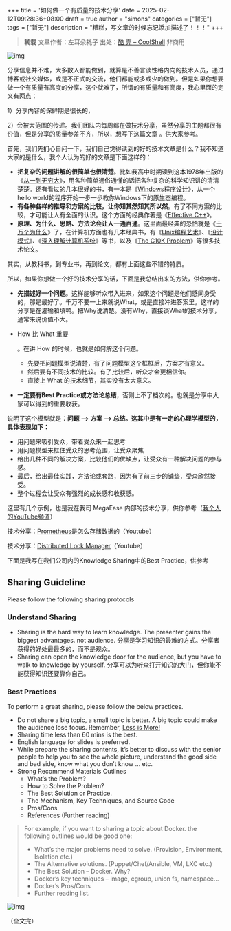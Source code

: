 +++
title = '如何做一个有质量的技术分享'
date = 2025-02-12T09:28:36+08:00
draft = true
author = "simons"
categories = ["暂无"]
tags = ["暂无"]
description = "糟糕，写文章的时候忘记添加描述了！！！"
+++

> **转载**
> 文章作者：左耳朵耗子
> 出处：[酷 壳 – CoolShell](https://coolshell.cn/)
> 非商用

![img](https://coolshell.org/wp-content/uploads/2021/07/knowledge_sharing-300x169.jpeg)

分享信息并不难，大多数人都能做到，就算是不善言谈性格内向的技术人员，通过博客或社交媒体，或是不正式的交流，他们都能或多或少的做到。但是如果你想要做一个有质量有高度的分享，这个就难了，所谓的有质量和有高度，我心里面的定义有两点：

1）分享内容的保鲜期是很长的，

2）会被大范围的传递。我们团队内每周都在做技术分享，虽然分享的主题都很有价值，但是分享的质量参差不齐，所以，想写下这篇文章 。供大家参考。

首先，我们先扪心自问一下，我们自己觉得读到的好的技术文章是什么？我不知道大家的是什么，我个人认为的好的文章是下面这样的：

- **把复杂的问题讲解的很简单也很清楚**。比如我高中时期读到这本1978年出版的《[从一到无穷大](https://book.douban.com/subject/1441922/)》，用各种简单通俗通懂的话把各种复杂的科学知识讲的清清楚楚。还有看过的几本很好的书，有一本是《[Windows程序设计](https://book.douban.com/subject/5273955/)》，从一个hello world的程序开始一步一步教你Windows下的原生态编程。
- **有各种各样的推导和方案的比较，让你知其然知其所以然**。有了不同方案的比较，才可能让人有全面的认识。这个方面的经典作著是《[Effective C++](https://book.douban.com/subject/5387403/)》。
- **原理、为什么、思路、方法论会让人一通百通**。这里面最经典的恐怕就是《[十万个为什么](https://book.douban.com/subject/5387403/)》了，在计算机方面也有几本经典书，有《[Unix编程艺术](https://book.douban.com/subject/1467587/)》、《[设计模式](https://book.douban.com/subject/1052241/)》、《[深入理解计算机系统](https://book.douban.com/subject/1230413/)》等书，以及《[The C10K Problem](http://www.kegel.com/c10k.html)》等很多技术论文。

其实，从教科书，到专业书，再到论文，都有上面这些不错的特质。

所以，如果你想做一个好的技术分享的话，下面是我总结出来的方法，供你参考。

- **先描述好一个问题**。这样能够听众带入进来，如果这个问题是他们感同身受的，那是最好了。千万不要一上来就说What，或是直接冲进答案里。这样的分享是在灌输和填鸭。把Why说清楚。没有Why，直接谈What的技术分享，通常来说价值不大。

- How 比 What 重要

  。在讲 How 的时候，也就是如何解这个问题。

  - 先要把问题模型说清楚，有了问题模型这个框框后，方案才有意义。
  - 然后要有不同技术的比较。有了比较后，听众才会更相信你。
  - 直接上 What 的技术细节，其实没有太大意义。

- **一定要有Best Practice或方法论总结**，否则上不了档次的。也就是分享中大家可以得到的重要收获。

说明了这个模型就是：**问题 –> 方案 –> 总结。这其中是有一定的心理学模型的，具体表现如下：**

- 用问题来吸引受众，带着受众来一起思考
- 用问题模型来框住受众的思考范围，让受众聚焦
- 给出几种不同的解决方案，比较他们的优缺点，让受众有一种解决问题的参与感。
- 最后，给出最佳实践，方法论或套路，因为有了前三步的铺垫，受众欣然接受。
- 整个过程会让受众有强烈的成长感和收获感。

这里有几个示例，也是我在我司 MegaEase 内部的技术分享，供你参考（[我个人的YouTube频道](https://www.youtube.com/user/chenhaox/videhttps://www.youtube.com/channel/UCJhxX8SXcYdNWc6QMbWKs7Aos)）

技术分享：[Prometheus是怎么存储数据的](https://youtu.be/qB40kqhTyYM)（Youtube）



技术分享：[Distributed Lock Manager](https://www.youtube.com/watch?v=VnbC5RG1fEo)（Youtube）



下面是我写在我们公司内的Knowledge Sharing中的Best Practice，供参考

## Sharing Guideline

Please follow the following sharing protocols

### Understand Sharing

- Sharing is the hard way to learn knowledge. The presenter gains the biggest advantages. not audience. 分享是学习知识的最难的方式。分享者获得的好处最最多的，而不是观众。
- Sharing can open the knowledge door for the audience, but you have to walk to knowledge by yourself. 分享可以为听众打开知识的大门，但你能不能获得知识还要靠你自己。

### Best Practices

To perform a great sharing, please follow the below practices.

- Do not share a big topic, a small topic is better. A big topic could make the audience lose focus. Remember, [Less is More!](https://en.wikipedia.org/wiki/Minimalism#Minimalist_design_and_architecture)
- Sharing time less than 60 mins is the best.
- English language for slides is preferred.
- While prepare the sharing contents, it’s better to discuss with the senior people to help you to see the whole picture, understand the good side and bad side, know what you don’t know … etc.
- Strong Recommend Materials Outlines
  - What’s the Problem?
  - How to Solve the Problem?
  - The Best Solution or Practice.
  - The Mechanism, Key Techniques, and Source Code
  - Pros/Cons
  - References (Further reading)

> For example, if you want to sharing a topic about Docker. the following outlines would be good one:
>
> - What’s the major problems need to solve. (Provision, Environment, Isolation etc.)
> - The Alternative solutions. (Puppet/Chef/Ansible, VM, LXC etc.)
> - The Best Solution – Docker. Why?
> - Docker’s key techniques – image, cgroup, union fs, namespace…
> - Docker’s Pros/Cons
> - Further reading list.

![img](https://coolshell.org/wp-content/uploads/2021/07/%E6%88%AA%E5%B1%8F2021-07-13-12.53.33.png)

（全文完）
